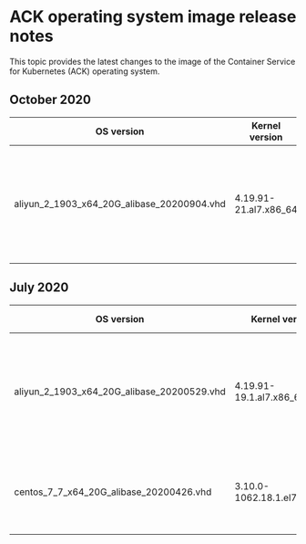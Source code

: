 # ACK operating system image release notes

This topic provides the latest changes to the image of the Container Service for Kubernetes \(ACK\) operating system.

## October 2020

|OS version|Kernel version|Release date|Description|
|----------|--------------|------------|-----------|
|aliyun\_2\_1903\_x64\_20G\_alibase\_20200904.vhd|4.19.91-21.al7.x86\_64|October 20, 2020|For more information, see [Release notes of Alibaba Cloud Linux 2](/intl.en-US/Images/Alibaba Cloud Linux 2/Release notes of Alibaba Cloud Linux 2.md).|

## July 2020

|OS version|Kernel version|Release date|Description|
|----------|--------------|------------|-----------|
|aliyun\_2\_1903\_x64\_20G\_alibase\_20200529.vhd|4.19.91-19.1.al7.x86\_64|July 6, 2020|For more information, see [Release notes of Alibaba Cloud Linux 2](/intl.en-US/Images/Alibaba Cloud Linux 2/Release notes of Alibaba Cloud Linux 2.md).|
|centos\_7\_7\_x64\_20G\_alibase\_20200426.vhd|3.10.0-1062.18.1.el7.x86\_64|July 6, 2020|For more information, see [Release notes](/intl.en-US/Images/Public image/Release notes.md).|

